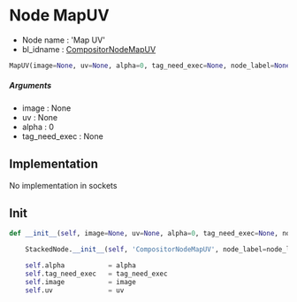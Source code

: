 # Node MapUV

- Node name : 'Map UV'
- bl_idname : [CompositorNodeMapUV](https://docs.blender.org/api/current/bpy.types.CompositorNodeMapUV.html)


``` python
MapUV(image=None, uv=None, alpha=0, tag_need_exec=None, node_label=None, node_color=None)
```
##### Arguments

- image : None
- uv : None
- alpha : 0
- tag_need_exec : None

## Implementation

No implementation in sockets

## Init

``` python
def __init__(self, image=None, uv=None, alpha=0, tag_need_exec=None, node_label=None, node_color=None):

    StackedNode.__init__(self, 'CompositorNodeMapUV', node_label=node_label, node_color=node_color)

    self.alpha           = alpha
    self.tag_need_exec   = tag_need_exec
    self.image           = image
    self.uv              = uv
```
